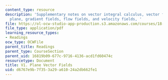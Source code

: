 ```yaml
---
content_type: resource
description: 'Supplementary notes on vector integral calculus, vector fields in the
  plane, gradient fields, flow fields, and velocity fields, '
file: https://ol-ocw-studio-app-production.s3.amazonaws.com/courses/18-02-multivariable-calculus-fall-2007/d6767e9b7f353a29a61024a2db662fe1_plane_vector_fld.pdf
file_type: application/pdf
learning_resource_types:
- Readings
ocw_type: OCWFile
parent_title: Readings
parent_type: CourseSection
parent_uid: 16819b09-677c-9716-4136-acd1fd60474c
resourcetype: Document
title: V1. Plane Vector Fields
uid: d6767e9b-7f35-3a29-a610-24a2db662fe1
---
```

